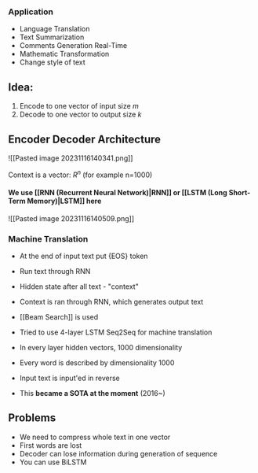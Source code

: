 ### Application
- Language Translation
- Text Summarization
- Comments Generation Real-Time
- Mathematic Transformation
- Change style of text

## Idea:
1) Encode to one vector of input size $m$
2) Decode to one vector to output size $k$

## Encoder Decoder Architecture
![[Pasted image 20231116140341.png]]

Context is a vector: $R^{n}$ (for example n=1000)



#### We use [[RNN (Recurrent Neural Network)|RNN]] or [[LSTM (Long Short-Term Memory)|LSTM]] here
![[Pasted image 20231116140509.png]]

### Machine Translation
- At the end of input text put {EOS} token
- Run text through RNN
- Hidden state after all text - "context"
- Context is ran through RNN, which generates output text
- [[Beam Search]] is used

- Tried to use 4-layer LSTM Seq2Seq for machine translation
- In every layer hidden vectors, 1000 dimensionality
- Every word is described by dimensionality 1000
- Input text is input'ed in reverse
- This **became a SOTA at the moment** (2016~)


## Problems
- We need to compress whole text in one vector
- First words are lost
- Decoder can lose information during generation of sequence
- You can use BiLSTM